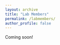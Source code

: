 ```yaml
---
layout: archive
title: "Lab Members"
permalink: /labmembers/
author_profile: false
---
```


Coming soon!
